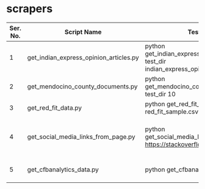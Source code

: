 # scrapers

| Ser. No. | Script Name	| Test Run 	| Sample Output ( if any ) | 
|----------|--------------|-----------|--------------------------|
| 1	       | get_indian_express_opinion_articles.py	| python get_indian_express_opinion_articles.py test_dir indian_express_opinion_sample.csv 5 | indian_express_opinion_sample.csv | 
| 2	       | get_mendocino_county_documents.py	| python get_mendocino_county_documents.py test_dir 10	| Set of 10 documents downloaded from the site | 
| 3	       | get_red_fit_data.py	  | python get_red_fit_data.py test_dir red_fit_sample.csv 2	 | red_fit_sample.csv | 
| 4	       | get_social_media_links_from_page.py	| python get_social_media_links_from_page.py https://stackoverflow.com	| {'facebook': 'https://www.facebook.com/officialstackoverflow/', 'twitter': 'https://twitter.com/stackoverflow', 'linkedin': 'https://linkedin.com/company/stack-overflow'} |
| 5            | get_cfbanalytics_data.py | python get_cfbanalytics_data.py | python get_cfbanalytics_data.py 2012 ratings cfba_2012_ratings.csv output-dir sample_config/url_config_file | cfba_2012_ratings.csv |